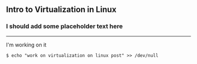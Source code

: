## Intro to Virtualization in Linux

### I should add some placeholder text here
---

I'm working on it 

```
$ echo "work on virtualization on linux post" >> /dev/null
```